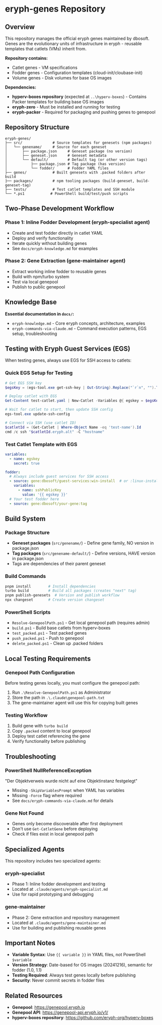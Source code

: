 # eryph-genes Repository

## Overview

This repository manages the official eryph genes maintained by dbosoft. Genes are the evolutionary units of infrastructure in eryph - reusable templates that catlets (VMs) inherit from.

**Repository contains:**
- Catlet genes - VM specifications
- Fodder genes - Configuration templates (cloud-init/cloubase-init)
- Volume genes - Disk volumes for base OS images

**Dependencies:**
- **hyperv-boxes repository** (expected at `..\hyperv-boxes`) - Contains Packer templates for building base OS images
- **eryph-zero** - Must be installed and running for testing
- **eryph-packer** - Required for packaging and pushing genes to genepool

## Repository Structure

```
eryph-genes/
├── src/              # Source templates for genesets (npm packages)
│   └── genename/     # Source for each geneset
│       ├── package.json     # Geneset package (no version)
│       ├── geneset.json     # Geneset metadata
│       └── default/         # Default tag (or other version tags)
│           ├── package.json # Tag package (has version)
│           └── fodder/      # Fodder YAML files
├── genes/            # Built genesets with .packed folders after build
├── packages/         # npm tooling packages (build-geneset, build-geneset-tag)
├── tests/            # Test catlet templates and SSH module
└── *.ps1            # PowerShell build/test/push scripts
```

## Two-Phase Development Workflow

### Phase 1: Inline Fodder Development (eryph-specialist agent)
- Create and test fodder directly in catlet YAML
- Deploy and verify functionality
- Iterate quickly without building genes
- See `docs/eryph-knowledge.md` for examples

### Phase 2: Gene Extraction (gene-maintainer agent)
- Extract working inline fodder to reusable genes
- Build with npm/turbo system
- Test via local genepool
- Publish to public genepool

## Knowledge Base

**Essential documentation in `docs/`:**
- `eryph-knowledge.md` - Core eryph concepts, architecture, examples
- `eryph-commands-via-claude.md` - Command execution patterns, EGS setup, troubleshooting

## Testing with Eryph Guest Services (EGS)

When testing genes, always use EGS for SSH access to catlets:

### Quick EGS Setup for Testing
```powershell
# Get EGS SSH key
$egsKey = (egs-tool.exe get-ssh-key | Out-String).Replace("`r`n", "").Trim()

# Deploy catlet with EGS
Get-Content test-catlet.yaml | New-Catlet -Variables @{ egskey = $egsKey } -SkipVariablesPrompt

# Wait for catlet to start, then update SSH config
egs-tool.exe update-ssh-config

# Connect via SSH (use catlet ID)
$catletId = (Get-Catlet | Where-Object Name -eq 'test-name').Id
cmd /c ssh "$catletId.eryph.alt" -C "hostname"
```

### Test Catlet Template with EGS
```yaml
variables:
  - name: egskey
    secret: true

fodder:
  # Always include guest services for SSH access
  - source: gene:dbosoft/guest-services:win-install  # or :linux-install for Linux
    variables:
      - name: sshPublicKey
        value: '{{ egskey }}'
  # Your test fodder here
  - source: gene:dbosoft/your-gene:tag
```

## Build System

### Package Structure
- **Geneset packages** (`src/genename/`) - Define gene family, NO version in package.json
- **Tag packages** (`src/genename-default/`) - Define versions, HAVE version in package.json
- Tags are dependencies of their parent geneset

### Build Commands
```bash
pnpm install        # Install dependencies
turbo build         # Build all packages (creates "next" tag)
pnpm publish-genesets  # Version and publish workflow
npx changeset       # Create version changeset
```

### PowerShell Scripts
- `Resolve-GenepoolPath.ps1` - Get local genepool path (requires admin)
- `build.ps1` - Build base catlets from hyperv-boxes
- `test_packed.ps1` - Test packed genes
- `push_packed.ps1` - Push to genepool
- `delete_packed.ps1` - Clean up .packed folders

## Local Testing Requirements

### Genepool Path Configuration
Before testing genes locally, you must configure the genepool path:
1. Run `.\Resolve-GenepoolPath.ps1` as Administrator
2. Store the path in `.\.claude\genepool-path.txt`
3. The gene-maintainer agent will use this for copying built genes

### Testing Workflow
1. Build gene with `turbo build`
2. Copy `.packed` content to local genepool
3. Deploy test catlet referencing the gene
4. Verify functionality before publishing

## Troubleshooting

### PowerShell NullReferenceException
"Der Objektverweis wurde nicht auf eine Objektinstanz festgelegt"
- Missing `-SkipVariablesPrompt` when YAML has variables
- Missing `-Force` flag where required
- See `docs/eryph-commands-via-claude.md` for details

### Gene Not Found
- Genes only become discoverable after first deployment
- Don't use `Get-CatletGene` before deploying
- Check if files exist in local genepool path

## Specialized Agents

This repository includes two specialized agents:

### eryph-specialist
- Phase 1: Inline fodder development and testing
- Located at `.claude/agents/eryph-specialist.md`
- Use for rapid prototyping and debugging

### gene-maintainer
- Phase 2: Gene extraction and repository management
- Located at `.claude/agents/gene-maintainer.md`
- Use for building and publishing reusable genes

## Important Notes

- **Variable Syntax**: Use `{{ variable }}` in YAML files, not PowerShell `$variable`
- **Version Strategy**: Date-based for OS images (20241216), semantic for fodder (1.0, 1.1)
- **Testing Required**: Always test genes locally before publishing
- **Security**: Never commit secrets in fodder files

## Related Resources

- **Genepool**: https://genepool.eryph.io
- **Genepool API**: https://genepool-api.eryph.io/v1/
- **hyperv-boxes repository**: https://github.com/eryph-org/hyperv-boxes